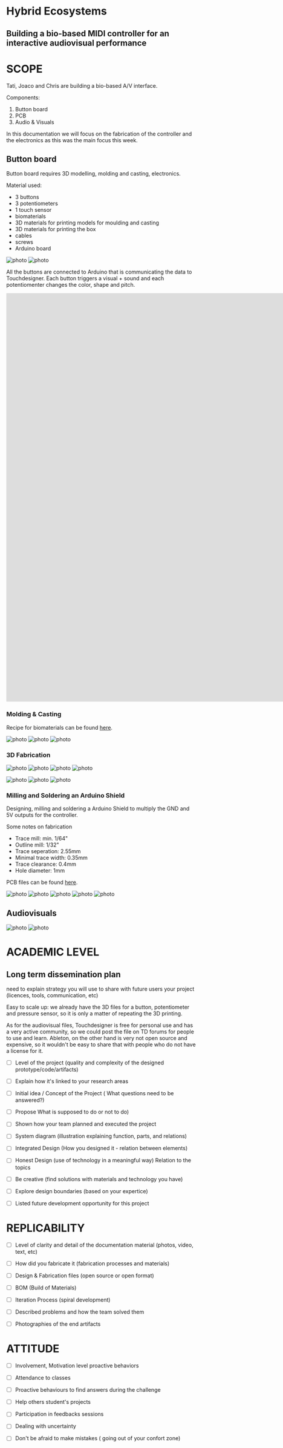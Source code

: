 # Hybrid Ecosystems

## Building a bio-based MIDI controller for an interactive audiovisual performance

# SCOPE
Tati, Joaco and Chris are building a bio-based A/V interface. 

Components:

1. Button board 
2. PCB
3. Audio & Visuals

In this documentation we will focus on the fabrication of the controller and the electronics as this was the main focus this week. 

## Button board

Button board requires 3D modelling, molding and casting, electronics.

Material used:

- 3 buttons
- 3 potentiometers
- 1 touch sensor
- biomaterials
- 3D materials for printing models for moulding and casting
- 3D materials for printing the box
- cables
- screws
- Arduino board

![photo](/0_process/IMG_1715.PNG) 
![photo](/0_process/IMG_1716.PNG) 


All the buttons are connected to Arduino that is communicating the data to Touchdesigner. Each button triggers a visual + sound and each potentiomenter changes the color, shape and pitch.


<div><iframe src="https://player.vimeo.com/video/717057704?h=02182214a8&amp;badge=0&amp;autopause=0&amp;player_id=0&amp;app_id=58479" width="1920" height="1080" frameborder="0" allow="autoplay; fullscreen; picture-in-picture" allowfullscreen title="Fab Challenge 4 Summary"></iframe></div>

### Molding & Casting

Recipe for biomaterials can be found [here](/2_biomaterials).

![photo](/0_process/IMG_8674.JPG) 
![photo](/0_process/IMG_8693.JPG) 
![photo](/0_process/IMG_8703.JPG) 

### 3D Fabrication

![photo](/0_process/IMG_8644.JPG) 
![photo](/0_process/IMG_8646.JPG) 
![photo](/0_process/IMG_8650.JPG) 
![photo](/0_process/IMG_4207.jpeg) 

![photo](/0_process/IMG_8652.JPG) 
![photo](/0_process/IMG_8659.jpeg) 
![photo](/0_process/IMG_4211.jpeg) 

### Milling and Soldering an Arduino Shield

Designing, milling and soldering a Arduino Shield to multiply the GND and 5V outputs for the controller. 

Some notes on fabrication
- Trace mill: min. 1/64"
- Outline mill: 1/32"
- Trace seperation: 2.55mm
- Minimal trace width: 0.35mm 
- Trace clearance: 0.4mm
- Hole diameter: 1mm

PCB files can be found [here](/1_fabrication/Arduino_Shield).

![photo](/0_process/IMG_4208.jpeg) 
![photo](/0_process/IMG_4219.jpeg) 
![photo](/0_process/IMG_8706.JPG) 
![photo](/0_process/IMG_8712.JPG) 
![photo](/0_process/IMG_8715.JPG) 


## Audiovisuals

![photo](/0_process/IMG_8713.JPG) 
![photo](/0_process/IMG_8722.JPG) 


# ACADEMIC LEVEL

## Long term dissemination plan
need to explain strategy you will use to share with future users your project (licences, tools, communication, etc)

Easy to scale up: we already have the 3D files for a button, potentiometer and pressure sensor, so it is only a matter of repeating the 3D printing.

As for the audiovisual files, Touchdesigner is free for personal use and has a very active community, so we could post the file on TD forums for people to use and learn. Ableton, on the other hand is very not open source and expensive, so it wouldn't be easy to share that with people who do not have a license for it.

- [ ] Level of the project (quality and complexity of the designed prototype/code/artifacts)

- [ ] Explain how it's linked to your research areas

- [ ] Initial idea / Concept of the Project ( What questions need to be answered?)

- [ ] Propose What is supposed to do or not to do)


- [ ] Shown how your team planned and executed the project

- [ ] System diagram (illustration explaining function, parts, and relations)


- [ ] Integrated Design (How you designed it - relation between elements)

- [ ] Honest Design (use of technology in a meaningful way) Relation to the topics

- [ ] Be creative (find solutions with materials and technology you have)

- [ ] Explore design boundaries (based on your expertice)

- [ ] Listed future development opportunity for this project


# REPLICABILITY

- [ ] Level of clarity and detail of the documentation material (photos, video, text, etc)

- [ ] How did you fabricate it (fabrication processes and materials)

- [ ] Design & Fabrication files (open source or open format)

- [ ] BOM (Build of Materials)

- [ ] Iteration Process (spiral development)

- [ ] Described problems and how the team solved them

- [ ] Photographies of the end artifacts



# ATTITUDE

- [ ] Involvement, Motivation level proactive behaviors

- [ ] Attendance to classes

- [ ] Proactive behaviours to find answers during the challenge

- [ ] Help others student's projects

- [ ] Participation in feedbacks sessions

- [ ] Dealing with uncertainty

- [ ] Don't be afraid to make mistakes ( going out of your confort zone)


